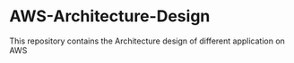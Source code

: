 # AWS-Architecture-Design
This repository contains the Architecture design of different application on AWS
